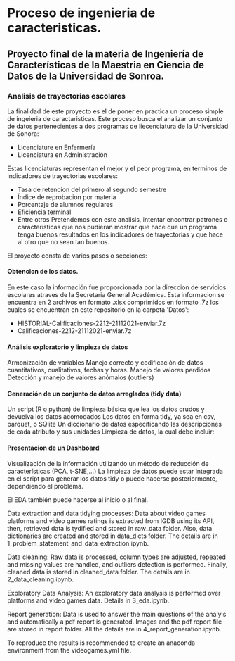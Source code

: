 # Proceso de ingenieria de caracteristicas.
## Proyecto final de la materia de Ingeniería de Características de la Maestria en Ciencia de Datos de la Universidad de Sonroa. 
### Analisis de trayectorias escolares

La finalidad de este proyecto es el de poner en practica un proceso simple de ingeieria de caractaristicas.
Este proceso busca el analizar un conjunto de datos pertenecientes a dos programas de liecenciatura de la Universidad de Sonora:
- Licenciature en Enfermería
- Licenciatura en Administración

Estas licenciaturas representan el mejor y el peor programa, en terminos de indicadores de trayectorias escolares:
* Tasa de retencion del primero al segundo semestre
* Índice de reprobacion por materia
* Porcentaje de alumnos regulares
* Eficiencia terminal
* Entre otros
Pretendemos con este analisis, intentar encontrar patrones o caracteristicas que nos pudieran mostrar que hace que un programa tenga buenos resultados en los indicadores de trayectorias y que hace al otro que no sean tan buenos.

El proyecto consta de varios pasos o secciones:

#### Obtencion de los datos.
En este caso la información fue proporcionada por la direccion de servicios escolares atraves de la Secretaria General Académica. Esta informacion se encuentra en 2 archivos en formato .xlsx comprimidos en formato .7z los cuales se encuentran en este repositorio en la carpeta 'Datos':
- HISTORIAL-Calificaciones-2212-21112021-enviar.7z
- Calificaciones-2212-21112021-enviar.7z

#### Análisis exploratorio y limpieza de datos
Armonización de variables
Manejo correcto y codificación de datos cuantitativos, cualitativos, fechas y horas.
Manejo de valores perdidos
Detección y manejo de valores anómalos (outliers)

#### Generación de un conjunto de datos arreglados (tidy data)
Un script (R o python) de limpieza básica que lea los datos crudos y devuelva los datos acomodados
Los datos en forma tidy, ya sea en csv, parquet, o SQlite
Un diccionario de datos especificando las descripciones de cada atributo y sus unidades
Limpieza de datos, la cual debe incluir:

#### Presentacion de un Dashboard 
Visualización de la información utilizando un método de reducción de características (PCA, t-SNE,…)
La limpieza de datos puede estar integrada en el script para generar los datos tidy o puede hacerse posteriormente, dependiendo el problema.

El EDA también puede hacerse al inicio o al final.


Data extraction and data tidying processes: Data about video games platforms and video games ratings is extracted from IGDB using its API, then, retrieved data is tydified and stored in raw_data folder. Also, data dictionaries are created and stored in data_dicts folder. The details are in 1_problem_statement_and_data_extraction.ipynb.

Data cleaning: Raw data is processed, column types are adjusted, repeated and missing values are handled, and outliers detection is performed. Finally, cleaned data is stored in cleaned_data folder. The details are in 2_data_cleaning.ipynb.

Exploratory Data Analysis: An exploratory data analysis is performed over platforms and video games data. Details in 3_eda.ipynb.

Report generation: Data is used to answer the main questions of the analyis and automatically a pdf report is generated. Images and the pdf report file are stored in report folder. All the details are in 4_report_generation.ipynb.

To reproduce the results is recommended to create an anaconda environment from the videogames.yml file.

